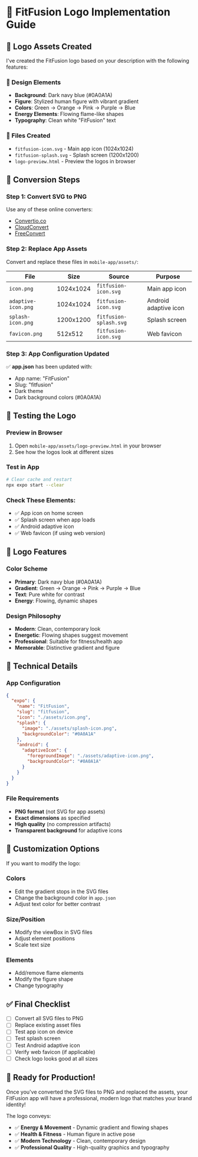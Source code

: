 # 🎨 FitFusion Logo Implementation Guide

## 📱 Logo Assets Created

I've created the FitFusion logo based on your description with the following features:

### 🎨 Design Elements
- **Background**: Dark navy blue (#0A0A1A)
- **Figure**: Stylized human figure with vibrant gradient
- **Colors**: Green → Orange → Pink → Purple → Blue
- **Energy Elements**: Flowing flame-like shapes
- **Typography**: Clean white "FitFusion" text

### 📁 Files Created
- `fitfusion-icon.svg` - Main app icon (1024x1024)
- `fitfusion-splash.svg` - Splash screen (1200x1200)
- `logo-preview.html` - Preview the logos in browser

## 🔄 Conversion Steps

### Step 1: Convert SVG to PNG
Use any of these online converters:
- [Convertio.co](https://convertio.co/svg-png/)
- [CloudConvert](https://cloudconvert.com/svg-to-png)
- [FreeConvert](https://www.freeconvert.com/svg-to-png)

### Step 2: Replace App Assets
Convert and replace these files in `mobile-app/assets/`:

| File | Size | Source | Purpose |
|------|------|--------|---------|
| `icon.png` | 1024x1024 | `fitfusion-icon.svg` | Main app icon |
| `adaptive-icon.png` | 1024x1024 | `fitfusion-icon.svg` | Android adaptive icon |
| `splash-icon.png` | 1200x1200 | `fitfusion-splash.svg` | Splash screen |
| `favicon.png` | 512x512 | `fitfusion-icon.svg` | Web favicon |

### Step 3: App Configuration Updated
✅ **app.json** has been updated with:
- App name: "FitFusion"
- Slug: "fitfusion"
- Dark theme
- Dark background colors (#0A0A1A)

## 🚀 Testing the Logo

### Preview in Browser
1. Open `mobile-app/assets/logo-preview.html` in your browser
2. See how the logos look at different sizes

### Test in App
```bash
# Clear cache and restart
npx expo start --clear
```

### Check These Elements:
- ✅ App icon on home screen
- ✅ Splash screen when app loads
- ✅ Android adaptive icon
- ✅ Web favicon (if using web version)

## 🎯 Logo Features

### Color Scheme
- **Primary**: Dark navy blue (#0A0A1A)
- **Gradient**: Green → Orange → Pink → Purple → Blue
- **Text**: Pure white for contrast
- **Energy**: Flowing, dynamic shapes

### Design Philosophy
- **Modern**: Clean, contemporary look
- **Energetic**: Flowing shapes suggest movement
- **Professional**: Suitable for fitness/health app
- **Memorable**: Distinctive gradient and figure

## 🔧 Technical Details

### App Configuration
```json
{
  "expo": {
    "name": "FitFusion",
    "slug": "fitfusion",
    "icon": "./assets/icon.png",
    "splash": {
      "image": "./assets/splash-icon.png",
      "backgroundColor": "#0A0A1A"
    },
    "android": {
      "adaptiveIcon": {
        "foregroundImage": "./assets/adaptive-icon.png",
        "backgroundColor": "#0A0A1A"
      }
    }
  }
}
```

### File Requirements
- **PNG format** (not SVG for app assets)
- **Exact dimensions** as specified
- **High quality** (no compression artifacts)
- **Transparent background** for adaptive icons

## 🎨 Customization Options

If you want to modify the logo:

### Colors
- Edit the gradient stops in the SVG files
- Change the background color in `app.json`
- Adjust text color for better contrast

### Size/Position
- Modify the viewBox in SVG files
- Adjust element positions
- Scale text size

### Elements
- Add/remove flame elements
- Modify the figure shape
- Change typography

## ✅ Final Checklist

- [ ] Convert all SVG files to PNG
- [ ] Replace existing asset files
- [ ] Test app icon on device
- [ ] Test splash screen
- [ ] Test Android adaptive icon
- [ ] Verify web favicon (if applicable)
- [ ] Check logo looks good at all sizes

## 🚀 Ready for Production!

Once you've converted the SVG files to PNG and replaced the assets, your FitFusion app will have a professional, modern logo that matches your brand identity!

The logo conveys:
- ✅ **Energy & Movement** - Dynamic gradient and flowing shapes
- ✅ **Health & Fitness** - Human figure in active pose
- ✅ **Modern Technology** - Clean, contemporary design
- ✅ **Professional Quality** - High-quality graphics and typography
